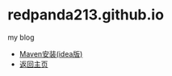 # redpanda213.github.io
my blog

- [Maven安装(idea版)](doc/Maven/Maven的安装配置及创建IDEA项目.md)
- [返回主页](README.md)
